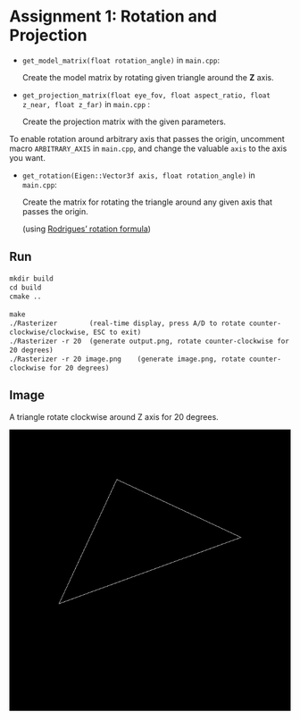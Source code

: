 # Assignment 1: Rotation and Projection

* `get_model_matrix(float rotation_angle)` in `main.cpp`: 

  Create the model matrix by rotating given triangle around the **Z** axis.

* `get_projection_matrix(float eye_fov, float aspect_ratio, float z_near, float z_far)` in `main.cpp` :

  Create the projection matrix with the given parameters.



To enable rotation around arbitrary axis that passes the origin, uncomment macro `ARBITRARY_AXIS` in `main.cpp`, and change the valuable `axis`  to the axis you want.

* `get_rotation(Eigen::Vector3f axis, float rotation_angle)` in `main.cpp`:

  Create the matrix for rotating the triangle around any given axis that passes the origin.

  (using [Rodrigues’ rotation formula](https://en.wikipedia.org/wiki/Rodrigues%27_rotation_formula))



## Run

```
mkdir build
cd build
cmake ..

make
./Rasterizer		(real-time display, press A/D to rotate counter-clockwise/clockwise, ESC to exit)
./Rasterizer -r 20	(generate output.png, rotate counter-clockwise for 20 degrees)
./Rasterizer -r 20 image.png	(generate image.png, rotate counter-clockwise for 20 degrees)
```



## Image

A triangle rotate clockwise around Z axis for 20 degrees. 

![output.png](image/output.png)